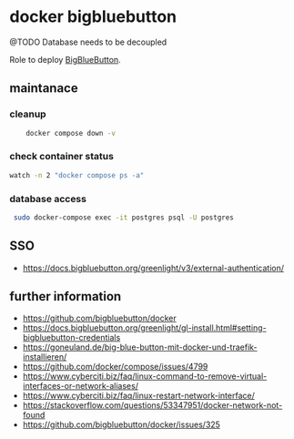 # docker bigbluebutton
@TODO Database needs to be decoupled 

Role to deploy [BigBlueButton](https://bigbluebutton.org/). 

## maintanace

### cleanup
```bash
    docker compose down -v
```

### check container status 
```bash
watch -n 2 "docker compose ps -a"
```

### database access
```bash
 sudo docker-compose exec -it postgres psql -U postgres
```

## SSO
- https://docs.bigbluebutton.org/greenlight/v3/external-authentication/

## further information
- https://github.com/bigbluebutton/docker
- https://docs.bigbluebutton.org/greenlight/gl-install.html#setting-bigbluebutton-credentials
- https://goneuland.de/big-blue-button-mit-docker-und-traefik-installieren/
- https://github.com/docker/compose/issues/4799
- https://www.cyberciti.biz/faq/linux-command-to-remove-virtual-interfaces-or-network-aliases/
- https://www.cyberciti.biz/faq/linux-restart-network-interface/
- https://stackoverflow.com/questions/53347951/docker-network-not-found
- https://github.com/bigbluebutton/docker/issues/325

